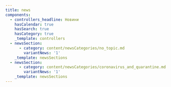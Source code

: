 ```yaml
---
title: news
components:
  - controllers_headline: Новини
    hasCalendar: true
    hasSearch: true
    hasCategory: true
    _template: controllers
  - newsSection:
      - category: content/newsCategories/no_topic.md
        variantNews: '1'
    _template: newsSections
  - newsSection:
      - category: content/newsCategories/coronavirus_and_quarantine.md
        variantNews: '1'
    _template: newsSections
---
```


